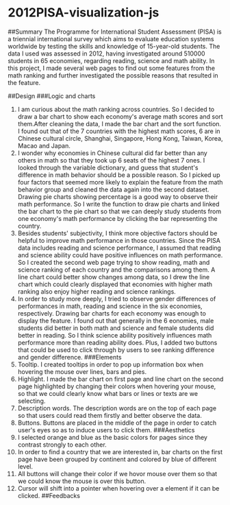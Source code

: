 # 2012PISA-visualization-js

##Summary
The Programme for International Student Assessment (PISA) is a triennial international survey which aims to evaluate education systems worldwide by testing the skills and knowledge of 15-year-old students. The data I used was assessed in 2012, having investigated around 510000 students in 65 economies, regarding reading, science and math ability. In this project, I made several web pages to find out some features from the math ranking and further investigated the possible reasons that resulted in the feature. 

##Design
###Logic and charts
1. I am curious about the math ranking across countries. So I decided to draw a bar chart to show each economy's average math scores and sort them.After cleaning the data, I made the bar chart and the sort function. I found out that of the 7 countries with the highest math scores, 6 are in Chinese cultural circle, Shanghai, Singapore, Hong Kong, Taiwan, Korea, Macao and Japan. 
2. I wonder why economies in Chinese cultural did far better than any others in math so that they took up 6 seats of the highest 7 ones. I looked through the variable dictionary, and guess that student's difference in math behavior should be a possible reason. So I picked up four factors that seemed more likely to explain the feature from the math behavior group and cleaned the data again into the second dataset. Drawing pie charts showing percentage is a good way to observe their math performance. So I write the function to draw pie charts and linked the bar chart to the pie chart so that we can deeply study students from one economy's math performance by clicking the bar representing the country. 
3. Besides students' subjectivity, I think more objective factors should be helpful to improve math performance in those countries. Since the PISA data includes reading and science performance, I assumed that reading and science ability could have positive influences on math performance. So I created the second web page trying to show reading, math and science ranking of each country and the comparisons among them. A line chart could better show changes among data, so I drew the line chart which could clearly displayed that economies with higher math ranking also enjoy higher reading and science rankings. 
4. In order to study more deeply, I tried to observe gender differences of performances in math, reading and science in the six economies, respectively. Drawing bar charts for each economy was enough to display the feature. I found out that generally in the 6 eonomies, male students did better in both math and science and female students did better in reading. So I think science ability positively influences math performance more than reading ability does. Plus, I added two buttons that could be used to click through by users to see ranking difference and gender difference. 
###Elements
1. Tooltip. I created tooltips in order to pop up information box when hovering the mouse over lines, bars and pies.
2. Highlight. I made the bar chart on first page and line chart on the second page highlighted by changing their colors when hovering your mouse, so that we could clearly know what bars or lines or texts are we selecting. 
3. Description words. The description words are on the top of each page so that users could read them firstly and better observe the data. 
4. Buttons. Buttons are placed in the middle of the page in order to catch user's eyes so as to induce users to click them.
###Aesthetics
1. I selected orange and blue as the basic colors for pages since they contrast strongly to each other. 
2. In order to find a country that we are interested in, bar charts on the first page have been grouped by continent and colored by blue of different level. 
3. All buttons will change their color if we hovor mouse over them so that we could know the mouse is over this button.
4. Cursor will shift into a pointer when hovering over a element if it can be clicked.
##Feedbacks

